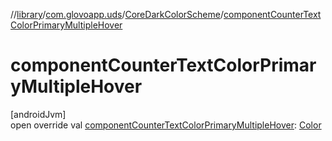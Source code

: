 //[library](../../../index.md)/[com.glovoapp.uds](../index.md)/[CoreDarkColorScheme](index.md)/[componentCounterTextColorPrimaryMultipleHover](component-counter-text-color-primary-multiple-hover.md)

# componentCounterTextColorPrimaryMultipleHover

[androidJvm]\
open override val [componentCounterTextColorPrimaryMultipleHover](component-counter-text-color-primary-multiple-hover.md): [Color](https://developer.android.com/reference/kotlin/androidx/compose/ui/graphics/Color.html)
